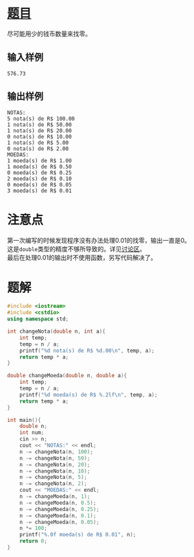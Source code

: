 # [题目](https://www.acwing.com/problem/content/description/658/)
尽可能用少的钱币数量来找零。
## 输入样例
```
576.73
```
## 输出样例
```
NOTAS:
5 nota(s) de R$ 100.00
1 nota(s) de R$ 50.00
1 nota(s) de R$ 20.00
0 nota(s) de R$ 10.00
1 nota(s) de R$ 5.00
0 nota(s) de R$ 2.00
MOEDAS:
1 moeda(s) de R$ 1.00
1 moeda(s) de R$ 0.50
0 moeda(s) de R$ 0.25
2 moeda(s) de R$ 0.10
0 moeda(s) de R$ 0.05
3 moeda(s) de R$ 0.01
```
# 注意点
第一次编写的时候发现程序没有办法处理0.01的找零，输出一直是0。<br>
这是`double`类型的精度不够所导致的。详见[讨论区](https://www.acwing.com/problem/content/discussion/content/7028/)。<br>
最后在处理0.01的输出时不使用函数，另写代码解决了。<br>
# 题解
```cpp
#include <iostream>
#include <cstdio>
using namespace std;

int changeNota(double n, int a){
    int temp;
    temp = n / a;
    printf("%d nota(s) de R$ %d.00\n", temp, a);
    return temp * a;
}

double changeMoeda(double n, double a){
    int temp;
    temp = n / a;
    printf("%d moeda(s) de R$ %.2lf\n", temp, a);
    return temp * a;
}

int main(){
    double n;
    int num;
    cin >> n;
    cout << "NOTAS:" << endl;
    n -= changeNota(n, 100);
    n -= changeNota(n, 50);
    n -= changeNota(n, 20);
    n -= changeNota(n, 10);
    n -= changeNota(n, 5);
    n -= changeNota(n, 2);
    cout << "MOEDAS:" << endl;
    n -= changeMoeda(n, 1);
    n -= changeMoeda(n, 0.5);
    n -= changeMoeda(n, 0.25);
    n -= changeMoeda(n, 0.1);
    n -= changeMoeda(n, 0.05);
    n *= 100;
    printf("%.0f moeda(s) de R$ 0.01", n);
    return 0;
}
```
